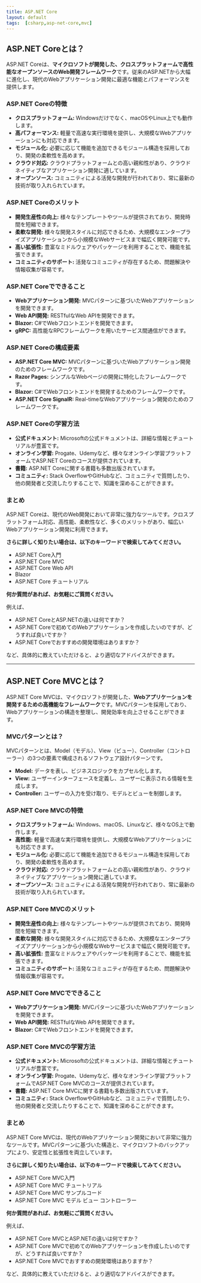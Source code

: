 ```yaml
---
title: ASP.NET Core
layout: default
tags:  [csharp,asp-net-core,mvc]
---
```



## ASP.NET Coreとは？

ASP.NET Coreは、**マイクロソフトが開発した、クロスプラットフォームで高性能なオープンソースのWeb開発フレームワーク**です。従来のASP.NETから大幅に進化し、現代のWebアプリケーション開発に最適な機能とパフォーマンスを提供します。

### ASP.NET Coreの特徴

* **クロスプラットフォーム:** Windowsだけでなく、macOSやLinux上でも動作します。
* **高パフォーマンス:** 軽量で高速な実行環境を提供し、大規模なWebアプリケーションにも対応できます。
* **モジュール化:** 必要に応じて機能を追加できるモジュール構造を採用しており、開発の柔軟性を高めます。
* **クラウド対応:** クラウドプラットフォームとの高い親和性があり、クラウドネイティブなアプリケーション開発に適しています。
* **オープンソース:** コミュニティによる活発な開発が行われており、常に最新の技術が取り入れられています。

### ASP.NET Coreのメリット

* **開発生産性の向上:** 様々なテンプレートやツールが提供されており、開発時間を短縮できます。
* **柔軟な開発:** 様々な開発スタイルに対応できるため、大規模なエンタープライズアプリケーションから小規模なWebサービスまで幅広く開発可能です。
* **高い拡張性:** 豊富なミドルウェアやパッケージを利用することで、機能を拡張できます。
* **コミュニティのサポート:** 活発なコミュニティが存在するため、問題解決や情報収集が容易です。

### ASP.NET Coreでできること

* **Webアプリケーション開発:** MVCパターンに基づいたWebアプリケーションを開発できます。
* **Web API開発:** RESTfulなWeb APIを開発できます。
* **Blazor:** C#でWebフロントエンドを開発できます。
* **gRPC:** 高性能なRPCフレームワークを用いたサービス間通信ができます。

### ASP.NET Coreの構成要素

* **ASP.NET Core MVC:** MVCパターンに基づいたWebアプリケーション開発のためのフレームワークです。
* **Razor Pages:** シンプルなWebページの開発に特化したフレームワークです。
* **Blazor:** C#でWebフロントエンドを開発するためのフレームワークです。
* **ASP.NET Core SignalR:** Real-timeなWebアプリケーション開発のためのフレームワークです。

### ASP.NET Coreの学習方法

* **公式ドキュメント:** Microsoftの公式ドキュメントは、詳細な情報とチュートリアルが豊富です。
* **オンライン学習:** Progate、Udemyなど、様々なオンライン学習プラットフォームでASP.NET Coreのコースが提供されています。
* **書籍:** ASP.NET Coreに関する書籍も多数出版されています。
* **コミュニティ:** Stack OverflowやGitHubなど、コミュニティで質問したり、他の開発者と交流したりすることで、知識を深めることができます。

### まとめ

ASP.NET Coreは、現代のWeb開発において非常に強力なツールです。クロスプラットフォーム対応、高性能、柔軟性など、多くのメリットがあり、幅広いWebアプリケーション開発に利用できます。

**さらに詳しく知りたい場合は、以下のキーワードで検索してみてください。**

* ASP.NET Core入門
* ASP.NET Core MVC
* ASP.NET Core Web API
* Blazor
* ASP.NET Core チュートリアル

**何か質問があれば、お気軽にご質問ください。**

例えば、
* ASP.NET CoreとASP.NETの違いは何ですか？
* ASP.NET Coreで初めてのWebアプリケーションを作成したいのですが、どうすれば良いですか？
* ASP.NET Coreでおすすめの開発環境はありますか？

など、具体的に教えていただけると、より適切なアドバイスができます。

---

## ASP.NET Core MVCとは？

ASP.NET Core MVCは、マイクロソフトが開発した、**Webアプリケーションを開発するための高機能なフレームワーク**です。MVCパターンを採用しており、Webアプリケーションの構造を整理し、開発効率を向上させることができます。

### MVCパターンとは？

MVCパターンとは、Model（モデル）、View（ビュー）、Controller（コントローラー）の3つの要素で構成されるソフトウェア設計パターンです。

* **Model:** データを表し、ビジネスロジックをカプセル化します。
* **View:** ユーザーインターフェースを定義し、ユーザーに表示される情報を生成します。
* **Controller:** ユーザーの入力を受け取り、モデルとビューを制御します。

### ASP.NET Core MVCの特徴

* **クロスプラットフォーム:** Windows、macOS、Linuxなど、様々なOS上で動作します。
* **高性能:** 軽量で高速な実行環境を提供し、大規模なWebアプリケーションにも対応できます。
* **モジュール化:** 必要に応じて機能を追加できるモジュール構造を採用しており、開発の柔軟性を高めます。
* **クラウド対応:** クラウドプラットフォームとの高い親和性があり、クラウドネイティブなアプリケーション開発に適しています。
* **オープンソース:** コミュニティによる活発な開発が行われており、常に最新の技術が取り入れられています。

### ASP.NET Core MVCのメリット

* **開発生産性の向上:** 様々なテンプレートやツールが提供されており、開発時間を短縮できます。
* **柔軟な開発:** 様々な開発スタイルに対応できるため、大規模なエンタープライズアプリケーションから小規模なWebサービスまで幅広く開発可能です。
* **高い拡張性:** 豊富なミドルウェアやパッケージを利用することで、機能を拡張できます。
* **コミュニティのサポート:** 活発なコミュニティが存在するため、問題解決や情報収集が容易です。

### ASP.NET Core MVCでできること

* **Webアプリケーション開発:** MVCパターンに基づいたWebアプリケーションを開発できます。
* **Web API開発:** RESTfulなWeb APIを開発できます。
* **Blazor:** C#でWebフロントエンドを開発できます。

### ASP.NET Core MVCの学習方法

* **公式ドキュメント:** Microsoftの公式ドキュメントは、詳細な情報とチュートリアルが豊富です。
* **オンライン学習:** Progate、Udemyなど、様々なオンライン学習プラットフォームでASP.NET Core MVCのコースが提供されています。
* **書籍:** ASP.NET Core MVCに関する書籍も多数出版されています。
* **コミュニティ:** Stack OverflowやGitHubなど、コミュニティで質問したり、他の開発者と交流したりすることで、知識を深めることができます。

### まとめ

ASP.NET Core MVCは、現代のWebアプリケーション開発において非常に強力なツールです。MVCパターンに基づいた構造と、マイクロソフトのバックアップにより、安定性と拡張性を両立しています。

**さらに詳しく知りたい場合は、以下のキーワードで検索してみてください。**

* ASP.NET Core MVC入門
* ASP.NET Core MVC チュートリアル
* ASP.NET Core MVC サンプルコード
* ASP.NET Core MVC モデル ビュー コントローラー

**何か質問があれば、お気軽にご質問ください。**

例えば、
* ASP.NET Core MVCとASP.NETの違いは何ですか？
* ASP.NET Core MVCで初めてのWebアプリケーションを作成したいのですが、どうすれば良いですか？
* ASP.NET Core MVCでおすすめの開発環境はありますか？

など、具体的に教えていただけると、より適切なアドバイスができます。
